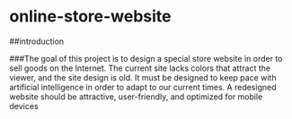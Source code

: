 # online-store-website
##introduction

###The goal of this project is to design a special store website in order to sell goods on the Internet. The current site lacks colors that attract the viewer, and the site design is old. It must be designed to keep pace with artificial intelligence in order to adapt to our current times. A redesigned website should be attractive, user-friendly, and optimized for mobile devices
